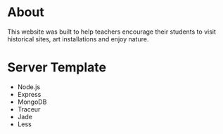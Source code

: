 About
=====

This website was built to help teachers encourage their students to visit historical sites, art installations and enjoy nature.



Server Template
===============

- Node.js
- Express
- MongoDB
- Traceur
- Jade
- Less
